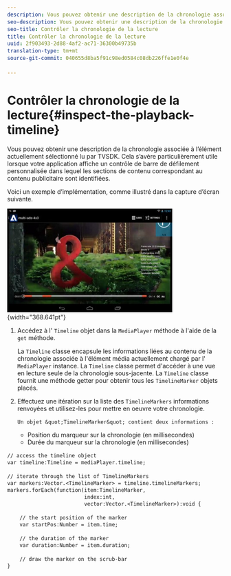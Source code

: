 ```yaml
---
description: Vous pouvez obtenir une description de la chronologie associée à l’élément actuellement sélectionné lu par TVSDK. Cela s’avère particulièrement utile lorsque votre application affiche un contrôle de barre de défilement personnalisée dans lequel les sections de contenu correspondant au contenu publicitaire sont identifiées.
seo-description: Vous pouvez obtenir une description de la chronologie associée à l’élément actuellement sélectionné lu par TVSDK. Cela s’avère particulièrement utile lorsque votre application affiche un contrôle de barre de défilement personnalisée dans lequel les sections de contenu correspondant au contenu publicitaire sont identifiées.
seo-title: Contrôler la chronologie de la lecture
title: Contrôler la chronologie de la lecture
uuid: 2f903493-2d88-4af2-ac71-36300b49735b
translation-type: tm+mt
source-git-commit: 040655d8ba5f91c98ed0584c08db226ffe1e0f4e

---
```



# Contrôler la chronologie de la lecture{#inspect-the-playback-timeline}

Vous pouvez obtenir une description de la chronologie associée à l’élément actuellement sélectionné lu par TVSDK. Cela s’avère particulièrement utile lorsque votre application affiche un contrôle de barre de défilement personnalisée dans lequel les sections de contenu correspondant au contenu publicitaire sont identifiées.

Voici un exemple d’implémentation, comme illustré dans la capture d’écran suivante.
<!--<a id="fig_6D9FB3764F3947A38B8E7726187BD461"></a>-->

![](assets/inspect-playback.jpg){width=&quot;368.641pt&quot;}

1. Accédez à l&#39; `Timeline` objet dans la `MediaPlayer` méthode à l&#39;aide de la `get` méthode.

   La `Timeline` classe encapsule les informations liées au contenu de la chronologie associée à l&#39;élément média actuellement chargé par l&#39; `MediaPlayer` instance. La `Timeline` classe permet d&#39;accéder à une vue en lecture seule de la chronologie sous-jacente. La `Timeline` classe fournit une méthode getter pour obtenir tous les `TimelineMarker` objets placés.

1. Effectuez une itération sur la liste des `TimelineMarkers` informations renvoyées et utilisez-les pour mettre en oeuvre votre chronologie.

       Un objet &quot;TimelineMarker&quot; contient deux informations :
   
   * Position du marqueur sur la chronologie (en millisecondes)
   * Durée du marqueur sur la chronologie (en millisecondes)

<!--<a id="example_BA936629E82B4082A2E2C548E3FC3357"></a>-->

```
// access the timeline object 
var timeline:Timeline = mediaPlayer.timeline; 
 
// iterate through the list of TimelineMarkers 
var markers:Vector.<TimelineMarker> = timeline.timelineMarkers; 
markers.forEach(function(item:TimelineMarker,  
                         index:int,  
                         vector:Vector.<TimelineMarker>):void { 
    
    // the start position of the marker 
    var startPos:Number = item.time; 
 
    // the duration of the marker 
    var duration:Number = item.duration; 
 
    // draw the marker on the scrub-bar 
}
```

